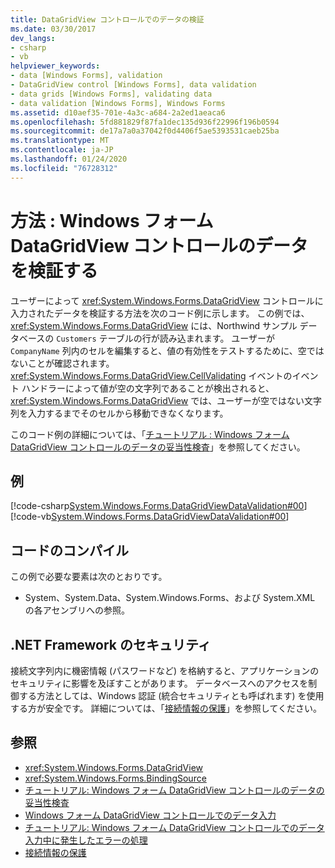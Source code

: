 ```yaml
---
title: DataGridView コントロールでのデータの検証
ms.date: 03/30/2017
dev_langs:
- csharp
- vb
helpviewer_keywords:
- data [Windows Forms], validation
- DataGridView control [Windows Forms], data validation
- data grids [Windows Forms], validating data
- data validation [Windows Forms], Windows Forms
ms.assetid: d10aef35-701e-4a3c-a684-2a2ed1aeaca6
ms.openlocfilehash: 5fd881829f87fa1dec135d936f22996f196b0594
ms.sourcegitcommit: de17a7a0a37042f0d4406f5ae5393531caeb25ba
ms.translationtype: MT
ms.contentlocale: ja-JP
ms.lasthandoff: 01/24/2020
ms.locfileid: "76728312"
---
```

# <a name="how-to-validate-data-in-the-windows-forms-datagridview-control"></a>方法 : Windows フォーム DataGridView コントロールのデータを検証する
ユーザーによって <xref:System.Windows.Forms.DataGridView> コントロールに入力されたデータを検証する方法を次のコード例に示します。 この例では、<xref:System.Windows.Forms.DataGridView> には、Northwind サンプル データベースの `Customers` テーブルの行が読み込まれます。 ユーザーが `CompanyName` 列内のセルを編集すると、値の有効性をテストするために、空ではないことが確認されます。 <xref:System.Windows.Forms.DataGridView.CellValidating> イベントのイベント ハンドラーによって値が空の文字列であることが検出されると、<xref:System.Windows.Forms.DataGridView> では、ユーザーが空ではない文字列を入力するまでそのセルから移動できなくなります。  
  
 このコード例の詳細については、「[チュートリアル : Windows フォーム DataGridView コントロールのデータの妥当性検査](walkthrough-validating-data-in-the-windows-forms-datagridview-control.md)」を参照してください。  
  
## <a name="example"></a>例  
 [!code-csharp[System.Windows.Forms.DataGridViewDataValidation#00](~/samples/snippets/csharp/VS_Snippets_Winforms/System.Windows.Forms.DataGridViewDataValidation/CS/datavalidation.cs#00)]
 [!code-vb[System.Windows.Forms.DataGridViewDataValidation#00](~/samples/snippets/visualbasic/VS_Snippets_Winforms/System.Windows.Forms.DataGridViewDataValidation/VB/datavalidation.vb#00)]  
  
## <a name="compiling-the-code"></a>コードのコンパイル  
 この例で必要な要素は次のとおりです。  
  
- System、System.Data、System.Windows.Forms、および System.XML の各アセンブリへの参照。  
  
## <a name="net-framework-security"></a>.NET Framework のセキュリティ  
 接続文字列内に機密情報 (パスワードなど) を格納すると、アプリケーションのセキュリティに影響を及ぼすことがあります。 データベースへのアクセスを制御する方法としては、Windows 認証 (統合セキュリティとも呼ばれます) を使用する方が安全です。 詳細については、「[接続情報の保護](../../data/adonet/protecting-connection-information.md)」を参照してください。  
  
## <a name="see-also"></a>参照

- <xref:System.Windows.Forms.DataGridView>
- <xref:System.Windows.Forms.BindingSource>
- [チュートリアル: Windows フォーム DataGridView コントロールのデータの妥当性検査](walkthrough-validating-data-in-the-windows-forms-datagridview-control.md)
- [Windows フォーム DataGridView コントロールでのデータ入力](data-entry-in-the-windows-forms-datagridview-control.md)
- [チュートリアル: Windows フォーム DataGridView コントロールでのデータ入力中に発生したエラーの処理](handling-errors-that-occur-during-data-entry-in-the-datagrid.md)
- [接続情報の保護](../../data/adonet/protecting-connection-information.md)
